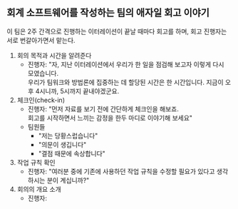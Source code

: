 ## 회계 소프트웨어를 작성하는 팀의 애자일 회고 이야기

이 팀은 2주 간격으로 진행하는 이터레이션이 끝날 때마다 회고를 하며, 회고 진행자는 서로 번갈아가면서 맡는다.

1. 회의 목적과 시간을 알려준다
   - 진행자: "자, 지난 이터레이션에서 우리가 한 일을 점검해 보고자 이렇게 다시 모였습니다.<br>
   우리가 팀워크와 방법론에 집중하는 데 할당된 시간은 한 시간입니다. 지금이 오후 4시니까, 5시까지 끝내야겠군요.<br>
2. 체크인(check-in)
   - 진행자: "먼저 자료를 보기 전에 간단하게 체크인을 해보죠.<br>
   회고를 시작하면서 느끼는 감정을 한두 마디로 이야기해 보세요"
   - 팀원들
      - "저는 당황스럽습니다"
      - "의문이 생깁니다"
      - "결점 때문에 속상합니다"
3. 작업 규칙 확인
   - 진행자: "여러분 중에 기존에 사용하던 작업 규칙을 수정할 필요가 있다고 생각하시는 분이 계십니까?"
4. 회의의 개요 소개
   - 진행자: 